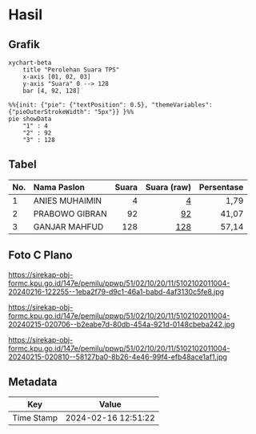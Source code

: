 # Hasil

## Grafik

```mermaid
xychart-beta
    title "Perolehan Suara TPS"
    x-axis [01, 02, 03]
    y-axis "Suara" 0 --> 128
    bar [4, 92, 128]
```

```mermaid
%%{init: {"pie": {"textPosition": 0.5}, "themeVariables": {"pieOuterStrokeWidth": "5px"}} }%%
pie showData
    "1" : 4
    "2" : 92
    "3" : 128
```

## Tabel

| No. | Nama Paslon    | Suara | Suara (raw) | Persentase |
|:--- |:-------------- | -----:| -----------:| ----------:|
| 1   | ANIES MUHAIMIN | 4     | [4][p-1]    | 1,79       |
| 2   | PRABOWO GIBRAN | 92    | [92][p-2]   | 41,07      |
| 3   | GANJAR MAHFUD  | 128   | [128][p-3]  | 57,14      |


[p-1]: https://github.com/gigit-pemilu/pemilu-2024-51-bali/blob/main/pilpres/hitung-suara/sub/51-bali/sub/02-tabanan/sub/10-pupuan/sub/2011-belatungan/sub/004-tps/sub/paslon-1.txt
[p-2]: https://github.com/gigit-pemilu/pemilu-2024-51-bali/blob/main/pilpres/hitung-suara/sub/51-bali/sub/02-tabanan/sub/10-pupuan/sub/2011-belatungan/sub/004-tps/sub/paslon-2.txt
[p-3]: https://github.com/gigit-pemilu/pemilu-2024-51-bali/blob/main/pilpres/hitung-suara/sub/51-bali/sub/02-tabanan/sub/10-pupuan/sub/2011-belatungan/sub/004-tps/sub/paslon-3.txt

## Foto C Plano

https://sirekap-obj-formc.kpu.go.id/147e/pemilu/ppwp/51/02/10/20/11/5102102011004-20240216-122255--1eba2f79-d9c1-46a1-babd-4af3130c5fe8.jpg

https://sirekap-obj-formc.kpu.go.id/147e/pemilu/ppwp/51/02/10/20/11/5102102011004-20240215-020706--b2eabe7d-80db-454a-921d-0148cbeba242.jpg

https://sirekap-obj-formc.kpu.go.id/147e/pemilu/ppwp/51/02/10/20/11/5102102011004-20240215-020810--58127ba0-8b26-4e46-99f4-efb48ace1af1.jpg


## Metadata

| Key        | Value               |
| ---------- | ------------------- |
| Time Stamp | 2024-02-16 12:51:22 |



